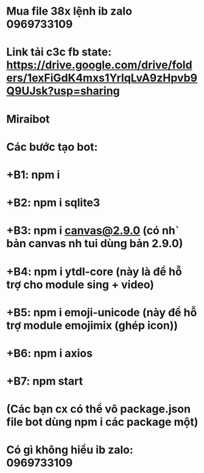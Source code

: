 # Mua file 38x lệnh ib zalo 0969733109
#
# Link tải c3c fb state: https://drive.google.com/drive/folders/1exFiGdK4mxs1YrlqLvA9zHpvb9Q9UJsk?usp=sharing
#
# Miraibot
# Các bước tạo bot:
# +B1: npm i
# +B2: npm i sqlite3
# +B3: npm i canvas@2.9.0 (có nh` bản canvas nh tui dùng bản 2.9.0)
# +B4: npm i ytdl-core (này là để hỗ trợ cho module sing + video)
# +B5: npm i emoji-unicode (này để hỗ trợ module emojimix (ghép icon))
# +B6: npm i axios
# +B7: npm start
# (Các bạn cx có thể vô package.json file bot dùng npm i các package một)
#
# Có gì không hiểu ib zalo: 0969733109
